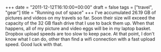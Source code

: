 +++
date = "2011-12-12T16:10:00+00:00"
draft = false
tags = ["travel", "gear"]
title = "Running out of space"
+++
I've accumulated 26.19 GB of pictures and videos on my travels so far. Soon their size will exceed the capacity of the 32 GB flash drive that I use to back them up. When that happens, all of my picture and video eggs will be in my laptop basket. Dropbox upload speeds are too slow to keep pace. At that point, I don't know what I can do, other than find a wifi connection with a fast upload speed. Good luck with that.